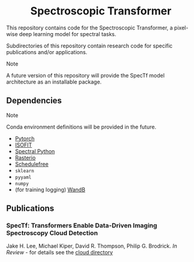 <h1 align="center">Spectroscopic Transformer</h1>

This repository contains code for the Spectroscopic Transformer, a pixel-wise deep learning model for spectral tasks.

Subdirectories of this repository contain research code for specific publications and/or applications.

> [!NOTE]
> A future version of this repository will provide the SpecTf model architecture as an installable package.

## Dependencies

> [!NOTE]
> Conda environment definitions will be provided in the future.

- [Pytorch](https://pytorch.org/get-started/locally/)
- [ISOFIT](https://isofit.readthedocs.io/en/latest/custom/installation.html)
- [Spectral Python](https://www.spectralpython.net/installation.html)
- [Rasterio](https://rasterio.readthedocs.io/en/stable/installation.html)
- [Schedulefree](https://github.com/facebookresearch/schedule_free)
- `sklearn`
- `pyyaml`
- `numpy`
- (for training logging) [WandB](https://docs.wandb.ai/quickstart/)

## Publications

### SpecTf: Transformers Enable Data-Driven Imaging Spectroscopy Cloud Detection

Jake H. Lee, Michael Kiper, David R. Thompson, Philip G. Brodrick.
*In Review* - for details see the [cloud directory](https://github.com/emit-sds/SpecTf/tree/main/cloud)
